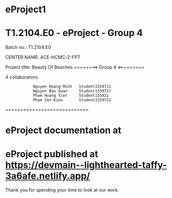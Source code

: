 # eProject1

# T1.2104.E0 - eProject - Group 4

Batch no.: T1.2104.E0

CENTER NAME: ACE-HCMC-2-FPT

Project title: Beauty Of Beaches
========> Group 4 <=========

4 collaborators:

                Nguyen Hoang Minh   Student1559711
                Nguyen Bao Quan     Student1559717
                Pham Hoang Viet     Student155921
                Pham Van Kieu       Student1559712




============================

eProject documentation at 
============================

eProject published at https://devmain--lighthearted-taffy-3a6afe.netlify.app/
============================

Thank you for spending your time to look at our work.
